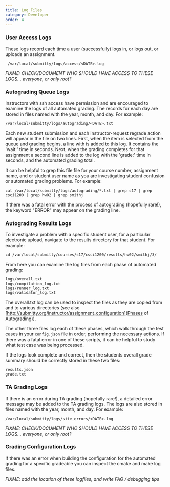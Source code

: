 ```yaml
---
title: Log Files
category: Developer
order: 4
---
```


### User Access Logs

These logs record each time a user (successfully) logs in, or logs
out, or uploads an assignment.

```
 /var/local/submitty/logs/access/<DATE>.log
```

_FIXME: CHECK/DOCUMENT WHO SHOULD HAVE ACCESS TO THESE LOGS...  everyone, or only root?_



### Autograding Queue Logs

Instructors with ssh access have permission and are encouraged to
examine the logs of all automated grading.  The records for each day
are stored in files named with the year, month, and day.  For example:


```
/var/local/submitty/logs/autograding/<DATE>.txt
```

Each new student submission and each instructor-request regrade action
will appear in the file on two lines.  First, when the item is
selected from the queue and grading begins, a line with is added to
this log.  It contains the 'wait:' time in seconds.  Next, when the
grading completes for that assignment a second line is added to the
log with the 'grade:' time in seconds, and the automated grading
total.

It can be helpful to grep this file file for your course number,
assignment name, and or student user name as you are investigating
student confusion or automated grading problems.  For example:


```
cat /var/local/submitty/logs/autograding/*.txt | grep s17 | grep csci1200 | grep hw02 | grep smithj
```


If there was a fatal error with the process of autograding (hopefully
rare!), the keyword "ERROR" may appear on the grading line.




### Autograding Results Logs

To investigate a problem with a specific student user, for a
particular electronic upload, navigate to the results directory for
that student.  For example:

```
cd /var/local/submitty/courses/s17/csci1200/results/hw02/smithj/3/
```

From here you can examine the log files from each phase of automated
grading:

```
logs/overall.txt
logs/compilation_log.txt
logs/runner_log.txt
logs/validator_log.txt
```

The overall.txt log can be used to inspect the files as they are
copied from and to various directories
(see also [http://submitty.org/instructor/assignment_configuration](Phases of Autograding)).

The other three files log each of these phases, which walk through the test cases in your
`config.json` file in order, performing the necessary actions.  If
there was a fatal error in one of these scripts, it can be helpful to
study what test case was being processed.

If the logs look complete and correct, then the students overall
grade summary should be correctly stored in these two files:

```
results.json
grade.txt
```



### TA Grading Logs

If there is an error during TA grading (hopefully rare!), a detailed error message may
be added to the TA grading logs.  The logs are also stored in files
named with the year, month, and day.  For example:

```
/var/local/submitty/logs/site_errors/<DATE>.log
```

_FIXME: CHECK/DOCUMENT WHO SHOULD HAVE ACCESS TO THESE LOGS...  everyone, or only root?_




### Grading Configuration Logs

If there was an error when building the configuration for the
automated grading for a specific gradeable you can inspect the cmake
and make log files.

_FIXME: add the location of these logfiles, and write FAQ / debugging tips_